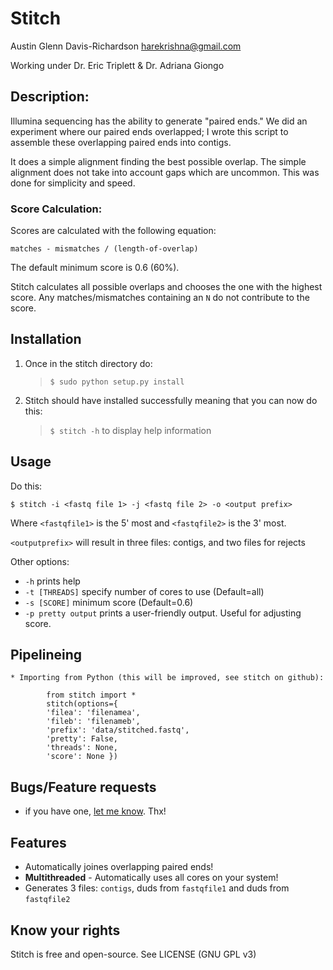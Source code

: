 # Stitch

Austin Glenn Davis-Richardson
<harekrishna@gmail.com>

Working under Dr. Eric Triplett & Dr. Adriana Giongo

## Description:

Illumina sequencing has the ability to generate "paired ends."
We did an experiment where our paired ends overlapped;
I wrote this script to assemble these overlapping paired ends into contigs.

It does a simple alignment finding the best possible overlap.  The simple
alignment does not take into account gaps which are uncommon.  This was done
for simplicity and speed.

### Score Calculation:

Scores are calculated with the following equation:

`matches - mismatches / (length-of-overlap)`

The default minimum score is 0.6 (60%).

Stitch calculates all possible overlaps and chooses the one with
the highest score.  Any matches/mismatches containing an `N` do not
contribute to the score.

		    
		
## Installation

1. Once in the stitch directory do:
   > `$ sudo python setup.py install`

2. Stitch should have installed successfully meaning that you can now do this:
   > `$ stitch -h`
   to display help information

## Usage

Do this:

    $ stitch -i <fastq file 1> -j <fastq file 2> -o <output prefix>

Where `<fastqfile1>` is the 5' most and `<fastqfile2>` is the 3' most.

`<outputprefix>` will result in three files: contigs, and two files for rejects

Other options:

 - `-h` prints help
 - `-t [THREADS]` specify number of cores to use (Default=all)
 - `-s [SCORE]` minimum score (Default=0.6)
 - `-p pretty output` prints a user-friendly output.  Useful for adjusting
   score.

## Pipelineing

	* Importing from Python (this will be improved, see stitch on github):

			from stitch import *
			stitch(options={
		  	'filea': 'filenamea',
		  	'fileb': 'filenameb',
		  	'prefix': 'data/stitched.fastq',
		  	'pretty': False,
		  	'threads': None,
		  	'score': None })

## Bugs/Feature requests

 - if you have one, [let me know](https://github.com/audy/stitch/issues). Thx!

## Features

 - Automatically joines overlapping paired ends!
 - **Multithreaded** - Automatically uses all cores on your system!
 - Generates 3 files: `contigs`, duds from `fastqfile1` and duds from
   `fastqfile2`

## Know your rights

Stitch is free and open-source.
See LICENSE (GNU GPL v3)